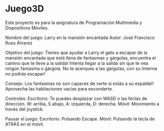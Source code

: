# Juego3D

Este proyecto es para la asignatura de Programación Multimedia y Dispositivos Móviles.

Nombre del juego: Larry en la mansión encantada Autor: José Francisco Ruso Álvarez

Objetivo del juego: Tienes que ayudar a Larry el gato a escapar de la mansión encantada que está llena de fantasmas y gárgolas, encuentra el camino que te lleve a la salida! Intenta llegar a la salida sin que te vea ningún fantasma o gárgola. No te acerques a las gárgolas, con su linterna no podrás escapar!

Consejo: Los fantasmas no son capaces de verte si estás a su espalda!! Aprovecha las habitaciones vacías para esconderte.

Controles: Escritorio: Te puedes desplazar con WASD o las feclas de dirección. W: arriba, S abajo, A: izquierda, D: derecha. Móvil: Movimiento a través del joystick.

Pausar el juego: Escritorio: Pulsando Escape. Móvil: Pulsando la tecla de ATRÁS en el móvil.
